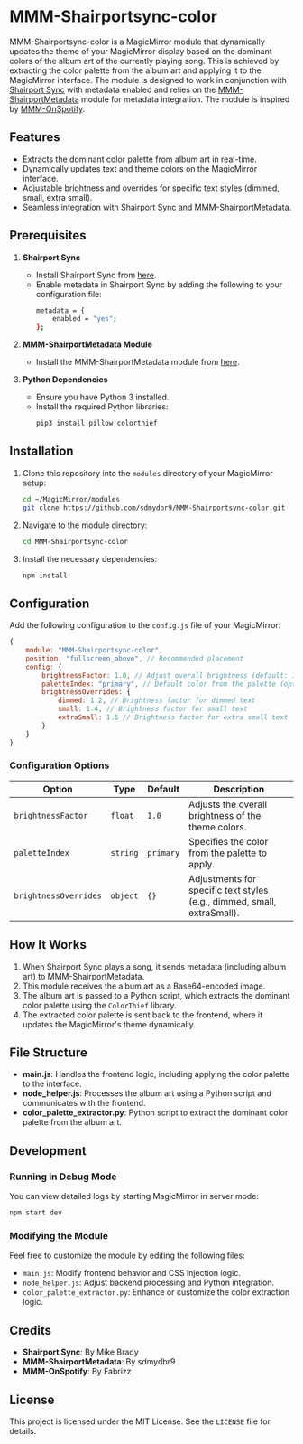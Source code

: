 # MMM-Shairportsync-color

MMM-Shairportsync-color is a MagicMirror module that dynamically updates the theme of your MagicMirror display based on the dominant colors of the album art of the currently playing song. This is achieved by extracting the color palette from the album art and applying it to the MagicMirror interface. The module is designed to work in conjunction with [Shairport Sync](https://github.com/mikebrady/shairport-sync.git) with metadata enabled and relies on the [MMM-ShairportMetadata](https://github.com/sdmydbr9/MMM-ShairportMetadata.git) module for metadata integration. The module is inspired by [MMM-OnSpotify](https://github.com/Fabrizz/MMM-OnSpotify.git).

## Features
- Extracts the dominant color palette from album art in real-time.
- Dynamically updates text and theme colors on the MagicMirror interface.
- Adjustable brightness and overrides for specific text styles (dimmed, small, extra small).
- Seamless integration with Shairport Sync and MMM-ShairportMetadata.

## Prerequisites
1. **Shairport Sync**
   - Install Shairport Sync from [here](https://github.com/mikebrady/shairport-sync.git).
   - Enable metadata in Shairport Sync by adding the following to your configuration file:
     ```bash
     metadata = {
         enabled = "yes";
     };
     ```

2. **MMM-ShairportMetadata Module**
   - Install the MMM-ShairportMetadata module from [here](https://github.com/sdmydbr9/MMM-ShairportMetadata.git).

3. **Python Dependencies**
   - Ensure you have Python 3 installed.
   - Install the required Python libraries:
     ```bash
     pip3 install pillow colorthief
     ```

## Installation
1. Clone this repository into the `modules` directory of your MagicMirror setup:
   ```bash
   cd ~/MagicMirror/modules
   git clone https://github.com/sdmydbr9/MMM-Shairportsync-color.git
   ```

2. Navigate to the module directory:
   ```bash
   cd MMM-Shairportsync-color
   ```

3. Install the necessary dependencies:
   ```bash
   npm install
   ```

## Configuration
Add the following configuration to the `config.js` file of your MagicMirror:

```javascript
{
    module: "MMM-Shairportsync-color",
    position: "fullscreen_above", // Recommended placement
    config: {
        brightnessFactor: 1.0, // Adjust overall brightness (default: 1.0)
        paletteIndex: "primary", // Default color from the palette (options: primary, secondary, accent, highlight)
        brightnessOverrides: {
            dimmed: 1.2, // Brightness factor for dimmed text
            small: 1.4, // Brightness factor for small text
            extraSmall: 1.6 // Brightness factor for extra small text
        }
    }
}
```

### Configuration Options
| Option               | Type     | Default  | Description                                                                 |
|----------------------|----------|----------|-----------------------------------------------------------------------------|
| `brightnessFactor`   | `float`  | `1.0`    | Adjusts the overall brightness of the theme colors.                        |
| `paletteIndex`       | `string` | `primary`| Specifies the color from the palette to apply.                             |
| `brightnessOverrides`| `object` | `{}`     | Adjustments for specific text styles (e.g., dimmed, small, extraSmall).    |

## How It Works
1. When Shairport Sync plays a song, it sends metadata (including album art) to MMM-ShairportMetadata.
2. This module receives the album art as a Base64-encoded image.
3. The album art is passed to a Python script, which extracts the dominant color palette using the `ColorThief` library.
4. The extracted color palette is sent back to the frontend, where it updates the MagicMirror's theme dynamically.

## File Structure
- **main.js**: Handles the frontend logic, including applying the color palette to the interface.
- **node_helper.js**: Processes the album art using a Python script and communicates with the frontend.
- **color_palette_extractor.py**: Python script to extract the dominant color palette from the album art.

## Development
### Running in Debug Mode
You can view detailed logs by starting MagicMirror in server mode:
```bash
npm start dev
```

### Modifying the Module
Feel free to customize the module by editing the following files:
- `main.js`: Modify frontend behavior and CSS injection logic.
- `node_helper.js`: Adjust backend processing and Python integration.
- `color_palette_extractor.py`: Enhance or customize the color extraction logic.

## Credits
- **Shairport Sync**: By Mike Brady
- **MMM-ShairportMetadata**: By sdmydbr9
- **MMM-OnSpotify**: By Fabrizz

## License
This project is licensed under the MIT License. See the `LICENSE` file for details.

